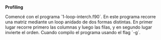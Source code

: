 **Profiling**

  Comencé con el programa ´1-loop-interch.f90´. En este programa recorre una matriz mediante un loop anidado de dos formas distintas.
En primer lugar recorre primero las columnas y luego las filas, y en segundo lugar invierte el orden. Cuando compilo el programa usando el flag
´-g´.
